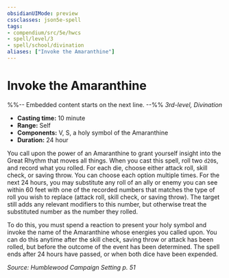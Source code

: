 ```yaml
---
obsidianUIMode: preview
cssclasses: json5e-spell
tags:
- compendium/src/5e/hwcs
- spell/level/3
- spell/school/divination
aliases: ["Invoke the Amaranthine"]
---
```

# Invoke the Amaranthine
%%-- Embedded content starts on the next line. --%%
*3rd-level, Divination*  

- **Casting time:** 10 minute
- **Range:** Self
- **Components:** V, S, a holy symbol of the Amaranthine
- **Duration:** 24 hour

You call upon the power of an Amaranthine to grant yourself insight into the Great Rhythm that moves all things. When you cast this spell, roll two `d20`s, and record what you rolled. For each die, choose either attack roll, skill check, or saving throw. You can choose each option multiple times. For the next 24 hours, you may substitute any roll of an ally or enemy you can see within 60 feet with one of the recorded numbers that matches the type of roll you wish to replace (attack roll, skill check, or saving throw). The target still adds any relevant modifiers to this number, but otherwise treat the substituted number as the number they rolled.

To do this, you must spend a reaction to present your holy symbol and invoke the name of the Amaranthine whose energies you called upon. You can do this anytime after the skill check, saving throw or attack has been rolled, but before the outcome of the event has been determined. The spell ends after 24 hours have passed, or when both dice have been expended.

*Source: Humblewood Campaign Setting p. 51*